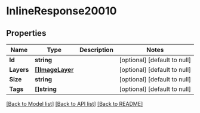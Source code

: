 # InlineResponse20010

## Properties
Name | Type | Description | Notes
------------ | ------------- | ------------- | -------------
**Id** | **string** |  | [optional] [default to null]
**Layers** | [**[]ImageLayer**](ImageLayer.md) |  | [optional] [default to null]
**Size** | **string** |  | [optional] [default to null]
**Tags** | **[]string** |  | [optional] [default to null]

[[Back to Model list]](../README.md#documentation-for-models) [[Back to API list]](../README.md#documentation-for-api-endpoints) [[Back to README]](../README.md)

